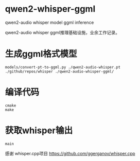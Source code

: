 # qwen2-whisper-ggml
qwen2-audio whisper model ggml inference

qwen2-audio whisper ggml推理基础设施，业余工作记录。

# 生成ggml格式模型
```
models/convert-pt-to-ggml.py ./qwen2-audio-whisper.pt ./github/repos/whisper ./qwen2-audio-whisper-ggml/
```

# 编译代码

```
cmake 
make
```

# 获取whisper输出

```
main
```

感谢
whisper.cpp项目
https://github.com/ggerganov/whisper.cpp
